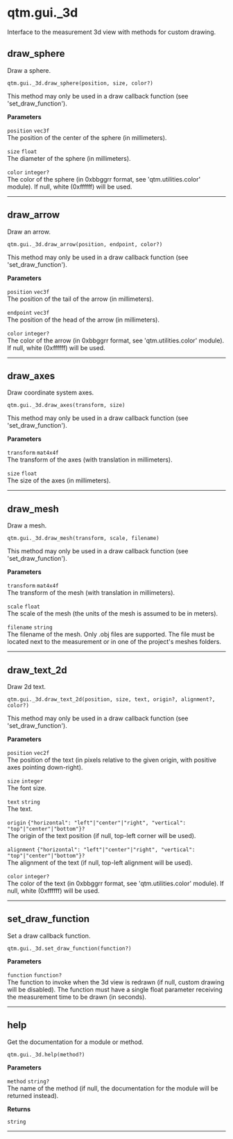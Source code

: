 # qtm.gui._3d

Interface to the measurement 3d view with methods for custom drawing.

## draw_sphere

Draw a sphere.
```
qtm.gui._3d.draw_sphere(position, size, color?)
```

This method may only be used in a draw callback function (see 'set_draw_function').

**Parameters**

`position` `vec3f`<br/>
The position of the center of the sphere (in millimeters).

`size` `float`<br/>
The diameter of the sphere (in millimeters).

`color` `integer?`<br/>
The color of the sphere (in 0xbbggrr format, see 'qtm.utilities.color' module). If null, white (0xffffff) will be used.



---

## draw_arrow

Draw an arrow.
```
qtm.gui._3d.draw_arrow(position, endpoint, color?)
```

This method may only be used in a draw callback function (see 'set_draw_function').

**Parameters**

`position` `vec3f`<br/>
The position of the tail of the arrow (in millimeters).

`endpoint` `vec3f`<br/>
The position of the head of the arrow (in millimeters).

`color` `integer?`<br/>
The color of the arrow (in 0xbbggrr format, see 'qtm.utilities.color' module). If null, white (0xffffff) will be used.



---

## draw_axes

Draw coordinate system axes.
```
qtm.gui._3d.draw_axes(transform, size)
```

This method may only be used in a draw callback function (see 'set_draw_function').

**Parameters**

`transform` `mat4x4f`<br/>
The transform of the axes (with translation in millimeters).

`size` `float`<br/>
The size of the axes (in millimeters).



---

## draw_mesh

Draw a mesh.
```
qtm.gui._3d.draw_mesh(transform, scale, filename)
```

This method may only be used in a draw callback function (see 'set_draw_function').

**Parameters**

`transform` `mat4x4f`<br/>
The transform of the mesh (with translation in millimeters).

`scale` `float`<br/>
The scale of the mesh (the units of the mesh is assumed to be in meters).

`filename` `string`<br/>
The filename of the mesh. Only .obj files are supported. The file must be located next to the measurement or in one of the project's meshes folders.



---

## draw_text_2d

Draw 2d text.
```
qtm.gui._3d.draw_text_2d(position, size, text, origin?, alignment?, color?)
```

This method may only be used in a draw callback function (see 'set_draw_function').

**Parameters**

`position` `vec2f`<br/>
The position of the text (in pixels relative to the given origin, with positive axes pointing down-right).

`size` `integer`<br/>
The font size.

`text` `string`<br/>
The text.

`origin` `{"horizontal": "left"|"center"|"right", "vertical": "top"|"center"|"bottom"}?`<br/>
The origin of the text position (if null, top-left corner will be used).

`alignment` `{"horizontal": "left"|"center"|"right", "vertical": "top"|"center"|"bottom"}?`<br/>
The alignment of the text (if null, top-left alignment will be used).

`color` `integer?`<br/>
The color of the text (in 0xbbggrr format, see 'qtm.utilities.color' module). If null, white (0xffffff) will be used.



---

## set_draw_function

Set a draw callback function.
```
qtm.gui._3d.set_draw_function(function?)
```

**Parameters**

`function` `function?`<br/>
The function to invoke when the 3d view is redrawn (if null, custom drawing will be disabled). The function must have a single float parameter receiving the measurement time to be drawn (in seconds).



---

## help

Get the documentation for a module or method.
```
qtm.gui._3d.help(method?)
```

**Parameters**

`method` `string?`<br/>
The name of the method (if null, the documentation for the module will be returned instead).


**Returns**

`string` 

---

